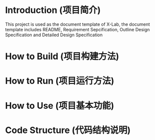 # Introduction (项目简介)

This project is used as the document template of X-Lab, the document template includes README, Requirement Sepcification, Outline Design Specification and Detailed Design Specification

# How to Build (项目构建方法)

# How to Run (项目运行方法)

# How to Use (项目基本功能)

# Code Structure (代码结构说明)